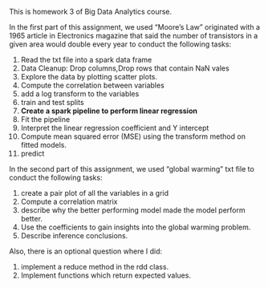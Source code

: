 This is homework 3 of Big Data Analytics course.

In the first part of this assignment, we used “Moore’s Law” originated with a 1965 article in Electronics magazine that said the number of transistors in a given area would double every year to conduct the following tasks:

1. Read the txt file into a spark data frame
2. Data Cleanup: Drop columns,Drop rows that contain NaN vales 
3. Explore the data by plotting scatter plots. 
4. Compute the correlation between variables
5. add a log transform to the variables
6. train and test splits 
7. **Create a spark pipeline to perform linear regression**
8. Fit the pipeline 
9. Interpret the linear regression coefficient and Y intercept 
10. Compute mean squared error (MSE) using the transform method on fitted models.
11. predict

In the second part of this assignment, we used “global warming” txt file to conduct the following tasks:
1. create a pair plot of all the variables in a grid
2. Compute a correlation matrix 
3. describe why the better performing model made the model perform better.
4. Use the coefficients to gain insights into the global warming problem.
5. Describe inference conclusions.

Also, there is an optional question where I did:
1. implement a reduce method in the rdd class. 
2. Implement functions which return expected values.


